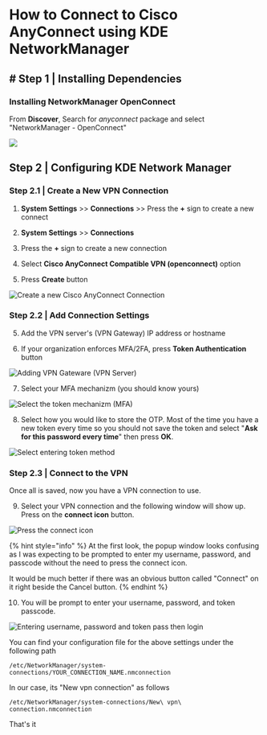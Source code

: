 # How to Connect to Cisco AnyConnect using KDE NetworkManager

## \# Step 1 \| Installing Dependencies

### Installing NetworkManager OpenConnect

From **Discover**, Search for _anyconnect_ package and select "NetworkManager - OpenConnect"

![](../../.gitbook/assets/2021-04-25_22-42.png)

## Step 2 \| Configuring KDE Network Manager

### Step 2.1 \| Create a New VPN Connection

1. **System Settings** &gt;&gt; **Connections** &gt;&gt; Press the **+** sign to create a new connect

1. **System Settings** &gt;&gt; **Connections**
2. Press the **+** sign to create a new connection
3. Select **Cisco AnyConnect Compatible VPN \(openconnect\)** option
4. Press **Create** button 

![Create a new Cisco AnyConnect Connection](../../.gitbook/assets/2021-04-25_20-48.png)

### Step 2.2 \| Add Connection Settings

5. Add the VPN server's \(VPN Gateway\) IP address or hostname

6. If your organization enforces MFA/2FA, press **Token Authentication** button

![Adding VPN Gateware \(VPN Server\)](../../.gitbook/assets/2021-04-25_21-01.png)

7. Select your MFA mechanizm \(you should know yours\)



![Select the token mechanizm \(MFA\) ](../../.gitbook/assets/2021-04-25_21-03.png)

8. Select how you would like to store the OTP. Most of the time you have a new token every time so you should not save the token and select "**Ask for this password every time**" then press **OK**.

![Select entering token method](../../.gitbook/assets/2021-04-25_21-05.png)

### Step 2.3 \| Connect to the VPN

Once all is saved, now you have a VPN connection to use.

9. Select your VPN connection and the following window will show up. Press on the **connect icon** button.

![Press the connect icon](../../.gitbook/assets/2021-04-25_22-36.png)

{% hint style="info" %}
At the first look, the popup window looks confusing as I was expecting to be prompted to enter my username, password, and passcode without the need to press the connect icon.

It would be much better if there was an obvious button called "Connect" on it right beside the Cancel button.
{% endhint %}

10. You will be prompt to enter your username, password, and token passcode.

![Entering username, password and token pass then login](../../.gitbook/assets/2021-04-25_22-40.png)

You can find your configuration file for the above settings under the following path

```text
/etc/NetworkManager/system-connections/YOUR_CONNECTION_NAME.nmconnection
```

In our case, its "New vpn connection" as follows

```text
/etc/NetworkManager/system-connections/New\ vpn\ connection.nmconnection
```



That's it



